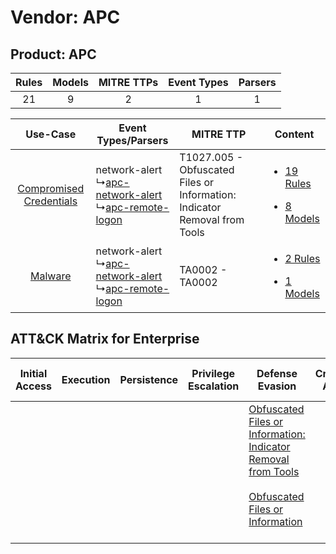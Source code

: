Vendor: APC
===========
Product: APC
------------
| Rules | Models | MITRE TTPs | Event Types | Parsers |
|:-----:|:------:|:----------:|:-----------:|:-------:|
|  21   |   9    |     2      |      1      |    1    |

|    Use-Case    | Event Types/Parsers    | MITRE TTP    | Content    |
|:----:| ---- | ---- | ---- |
| [Compromised Credentials](../../../UseCases/uc_compromised_credentials.md) |  network-alert<br> ↳[apc-network-alert](Ps/pC_apcnetworkalert.md)<br> ↳[apc-remote-logon](Ps/pC_apcremotelogon.md)<br> | T1027.005 - Obfuscated Files or Information: Indicator Removal from Tools<br> | [<ul><li>19 Rules</li></ul><ul><li>8 Models</li></ul>](RM/r_m_apc_apc_Compromised_Credentials.md) |
|    [Malware](../../../UseCases/uc_malware.md)    |  network-alert<br> ↳[apc-network-alert](Ps/pC_apcnetworkalert.md)<br> ↳[apc-remote-logon](Ps/pC_apcremotelogon.md)<br> | TA0002 - TA0002<br>    | [<ul><li>2 Rules</li></ul><ul><li>1 Models</li></ul>](RM/r_m_apc_apc_Malware.md)    |

ATT&CK Matrix for Enterprise
----------------------------
| Initial Access | Execution | Persistence | Privilege Escalation | Defense Evasion                                                                                                                                                                                            | Credential Access | Discovery | Lateral Movement | Collection | Command and Control | Exfiltration | Impact |
| -------------- | --------- | ----------- | -------------------- | ---------------------------------------------------------------------------------------------------------------------------------------------------------------------------------------------------------- | ----------------- | --------- | ---------------- | ---------- | ------------------- | ------------ | ------ |
|                |           |             |                      | [Obfuscated Files or Information: Indicator Removal from Tools](https://attack.mitre.org/techniques/T1027/005)<br><br>[Obfuscated Files or Information](https://attack.mitre.org/techniques/T1027)<br><br> |                   |           |                  |            |                     |              |        |